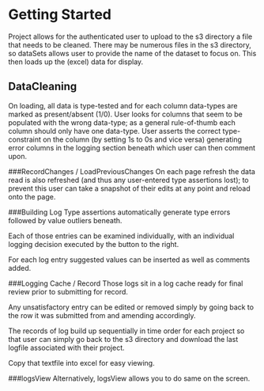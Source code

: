 # Getting Started
Project allows for the authenticated user to upload to the s3 directory a file
that needs to be cleaned.
There may be numerous files in the s3 directory, so dataSets allows user to
provide the name of the dataset to focus on.
This then loads up the (excel) data for display.

## DataCleaning
On loading, all data is type-tested and for each column data-types are
marked as present/absent (1/0).
User looks for columns that seem to be populated with the wrong data-type; as a
general rule-of-thumb each column should only have one data-type.
User asserts the correct type-constraint on the column (by setting 1s to 0s and
vice versa) generating error columns in the logging section beneath which
user can then comment upon.

###RecordChanges / LoadPreviousChanges
On each page refresh the data read is also refreshed (and thus any user-entered
type assertions lost); to prevent this user can take a snapshot of their edits
at any point and reload onto the page.

###Building Log
Type assertions automatically generate type errors followed by value outliers
beneath.

Each of those entries can be examined individually, with an individual logging
decision executed by the button to the right.

For each log entry suggested values can be inserted as well as comments added.

###Logging Cache / Record
Those logs sit in a log cache ready for final review prior to submitting
for record.

Any unsatisfactory entry can be edited or removed simply by going back to
the row it was submitted from and amending accordingly.

The records of log build up sequentially in time order for each project so that
user can simply go back to the s3 directory and download the last logfile
associated with their project.

Copy that textfile into excel for easy viewing.

###logsView
Alternatively, logsView allows you to do same on the screen.